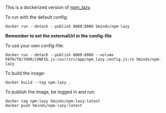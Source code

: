 This is a dockerized version of [npm_lazy](https://github.com/mixu/npm_lazy).

To run with the default config:

```
docker run --detach --publish 8080:8080 5minds/npm-lazy
```

**Remember to set the externalUrl in the config-file**

To use your own config-file:

```
docker run --detach --publish 8080:8080 --volume PATH/TO/YOUR/CONFIG.js:/usr/src/app/npm_lazy.config.js:ro 5minds/npm-lazy
```

To build the image:

```
docker build --tag npm-lazy .
```

To publish the image, be logged in and run:

```
docker tag npm-lazy 5minds/npm-lazy:latest
docker push 5minds/npm-lazy:latest
```

